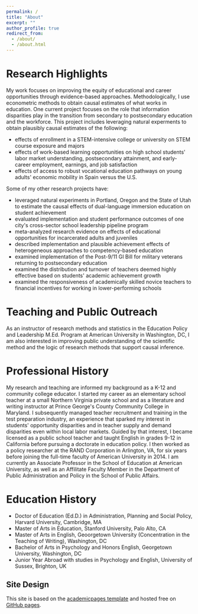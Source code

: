 ```yaml
---
permalink: /
title: "About"
excerpt: ""
author_profile: true
redirect_from: 
  - /about/
  - /about.html
---
```


Research Highlights
======
My work focuses on improving the equity of educational and career opportunities through evidence-based approaches. Methodologically, I use econometric methods to obtain causal estimates of what works in education. 
One current project focuses on the role that information disparities play in the transition from secondary to postsecondary education and the workforce.
This project includes leveraging natural experments to obtain plausibly causal estimates of the following:
* effects of enrollment in a STEM-intensive college or university on STEM course exposure and majors
* effects of work-based learning opportunities on high school students' labor market understanding, postsecondary attainment, and early-career employment, earnings, and job satisfaction
* effects of access to robust vocational education pathways on young adults' economic mobility in Spain versus the U.S.

Some of my other research projects have:
* leveraged natural experiments in Portland, Oregon and the State of Utah to estimate the causal effects of dual-language immersion education on student achievement
* evaluated implementation and student performance outcomes of one city's cross-sector school leadership pipeline program 
* meta-analyzed research evidence on effects of educational opportunities for incarcerated adults and juveniles
* described implementation and plausible achievement effects of heterogeneous approaches to competency-based education
* examined implementation of the Post-9/11 GI Bill for military veterans returning to postsecondary education
* examined the distribution and turnover of teachers deemed highly effective based on students' academic achievement growth
* examined the responsiveness of academically skilled novice teachers to financial incentives for working in lower-performing schools

Teaching and Public Outreach
======
As an instructor of research methods and statistics in the Education Policy and Leadership M.Ed. Program at American University in Washington, DC, I am also interested in improving public understanding of the scientific method and the logic of research methods that support causal inference.

Professional History
======
My research and teaching are informed my background as a K-12 and community college educator. I started my career as an elementary school teacher at
a small Northern Virginia private school and as a literature and writing instructor at Prince George's County Community College in Maryland. 
I subsequently managed teacher recruitment and training in the test preparation industry, an experience that sparked my interest in students' 
opportunity disparities and in teacher supply and demand disparities even within local labor markets. Guided by that interest, I became licensed
as a public school teacher and taught English in grades 9-12 in California before pursuing a doctorate in education policy. I then worked as a policy
researcher at the RAND Corporation in Arlington, VA, for six years before joining the full-time faculty of American University in 2014. I am currently
an Associate Professor in the School of Education at American University, as well as an Affilitate Faculty Member in the Department of Public Administration
and Policy in the School of Public Affairs.

Education History
======
* Doctor of Education (Ed.D.) in Administration, Planning and Social Policy, Harvard University, Cambridge, MA
* Master of Arts in Education, Stanford University, Palo Alto, CA
* Master of Arts in English, Geoorgetown University (Concentration in the Teaching of Writing), Washington, DC
* Bachelor of Arts in Psychology and Honors English, Georgetown University, Washington, DC
* Junior Year Abroad with studies in Psychology and English, University of Sussex, Brighton, UK

Site Design
------
This site is based on the [academicpages template](https://github.com/academicpages/academicpages.github.io) and hosted free on [GitHub pages](https://pages.github.com). 